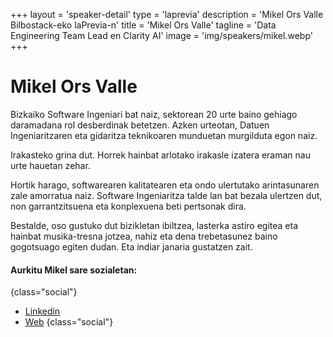 +++
layout = 'speaker-detail'
type = 'laprevia'
description = 'Mikel Ors Valle Bilbostack-eko laPrevia-n'
title = 'Mikel Ors Valle'
tagline = 'Data Engineering Team Lead en Clarity AI'
image = 'img/speakers/mikel.webp'
+++

# Mikel Ors Valle

Bizkaiko Software Ingeniari bat naiz, sektorean 20 urte baino gehiago daramadana rol desberdinak betetzen. Azken urteotan, Datuen Ingeniaritzaren eta gidaritza teknikoaren munduetan murgilduta egon naiz.  

Irakasteko grina dut. Horrek hainbat arlotako irakasle izatera eraman nau urte hauetan zehar.

Hortik harago, softwarearen kalitatearen eta ondo ulertutako arintasunaren zale amorratua naiz. Software Ingeniaritza talde lan bat bezala ulertzen dut, non garrantzitsuena eta konplexuena beti pertsonak dira.  

Bestalde, oso gustuko dut bizikletan ibiltzea, lasterka astiro egitea eta hainbat musika-tresna jotzea, nahiz eta dena trebetasunez baino gogotsuago egiten dudan. Eta indiar janaria gustatzen zait.

#### Aurkitu Mikel sare sozialetan:

{class="social"}

- [Linkedin](https://www.linkedin.com/in/mikel-ors-valle/)
- [Web](https://mikelors.com/)
  {class="social"}
